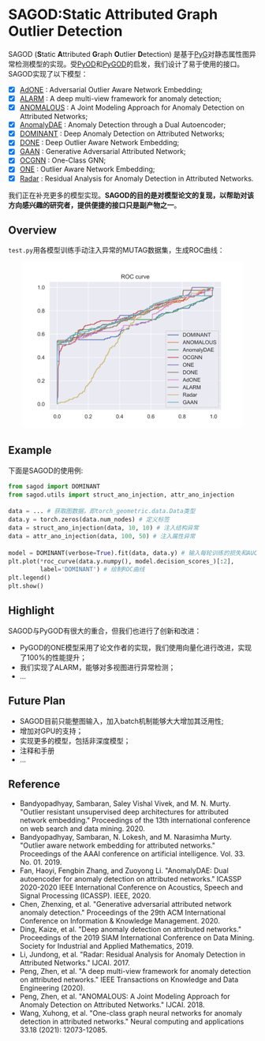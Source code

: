 # SAGOD:Static Attributed Graph Outlier Detection

SAGOD (**S**tatic **A**ttributed **G**raph **O**utlier **D**etection) 是基于[PyG](https://www.pyg.org/)对静态属性图异常检测模型的实现。受[PyOD](https://github.com/yzhao062/pyod)和[PyGOD](https://github.com/pygod-team/pygod)的启发，我们设计了易于使用的接口。SAGOD实现了以下模型：

- [x] [AdONE](#done) : Adversarial Outlier Aware Network Embedding;
- [x] [ALARM](#alarm) : A deep multi-view framework for anomaly detection;
- [x] [ANOMALOUS](#anomalous) : A Joint Modeling Approach for Anomaly Detection on Attributed Networks;
- [x] [AnomalyDAE](#dae) : Anomaly Detection through a Dual Autoencoder;
- [x] [DOMINANT](#dominant) : Deep Anomaly Detection on Attributed Networks;
- [x] [DONE](#done) : Deep Outlier Aware Network Embedding;
- [x] [GAAN](#gaan) : Generative Adversarial Attributed Network;
- [x] [OCGNN](#ocgnn) : One-Class GNN;
- [x] [ONE](#one) : Outlier Aware Network Embedding;
- [x] [Radar](#radar) : Residual Analysis for Anomaly Detection in Attributed Networks.

我们正在补充更多的模型实现。**SAGOD的目的是对模型论文的复现，以帮助对该方向感兴趣的研究者，提供便捷的接口只是副产物之一**。

## Overview

`test.py`用各模型训练手动注入异常的MUTAG数据集，生成ROC曲线：


<div align=center><img src="src/eval.png" alt="eval" width="450"/></div>

## Example

下面是SAGOD的使用例:

```python
from sagod import DOMINANT
from sagod.utils import struct_ano_injection, attr_ano_injection

data = ... # 获取图数据，即torch_geometric.data.Data类型
data.y = torch.zeros(data.num_nodes) # 定义标签
data = struct_ano_injection(data, 10, 10) # 注入结构异常
data = attr_ano_injection(data, 100, 50) # 注入属性异常

model = DOMINANT(verbose=True).fit(data, data.y) # 输入每轮训练的损失和AUC值
plt.plot(*roc_curve(data.y.numpy(), model.decision_scores_)[:2],
         label='DOMINANT') # 绘制ROC曲线
plt.legend()
plt.show()
```

## Highlight

SAGOD与PyGOD有很大的重合，但我们也进行了创新和改进：

- PyGOD的ONE模型采用了论文作者的实现，我们使用向量化进行改进，实现了100%的性能提升；
- 我们实现了ALARM，能够对多视图进行异常检测；
- ...

## Future Plan

- SAGOD目前只能整图输入，加入batch机制能够大大增加其泛用性;
- 增加对GPU的支持；
- 实现更多的模型，包括非深度模型；
- 注释和手册
- ...

## Reference

- <span id="done">Bandyopadhyay, Sambaran, Saley Vishal Vivek, and M. N. Murty. "Outlier resistant unsupervised deep architectures for attributed network embedding." Proceedings of the 13th international conference on web search and data mining. 2020.</span>
- <span id='one'>Bandyopadhyay, Sambaran, N. Lokesh, and M. Narasimha Murty. "Outlier aware network embedding for attributed networks." Proceedings of the AAAI conference on artificial intelligence. Vol. 33. No. 01. 2019.</span>
- <span id='dae'>Fan, Haoyi, Fengbin Zhang, and Zuoyong Li. "AnomalyDAE: Dual autoencoder for anomaly detection on attributed networks." ICASSP 2020-2020 IEEE International Conference on Acoustics, Speech and Signal Processing (ICASSP). IEEE, 2020.</span>
- <span id='gaan'>Chen, Zhenxing, et al. "Generative adversarial attributed network anomaly detection." Proceedings of the 29th ACM International Conference on Information & Knowledge Management. 2020.</span>
- <span id='dominant'>Ding, Kaize, et al. "Deep anomaly detection on attributed networks." Proceedings of the 2019 SIAM International Conference on Data Mining. Society for Industrial and Applied Mathematics, 2019.</span>
- <span id='radar'>Li, Jundong, et al. "Radar: Residual Analysis for Anomaly Detection in Attributed Networks." IJCAI. 2017.</span>
- <span id='alarm'>Peng, Zhen, et al. "A deep multi-view framework for anomaly detection on attributed networks." IEEE Transactions on Knowledge and Data Engineering (2020).</span>
- <span id='anomalous'>Peng, Zhen, et al. "ANOMALOUS: A Joint Modeling Approach for Anomaly Detection on Attributed Networks." IJCAI. 2018.</span>
- <span id='ocgnn'>Wang, Xuhong, et al. "One-class graph neural networks for anomaly detection in attributed networks." Neural computing and applications 33.18 (2021): 12073-12085.</span>
